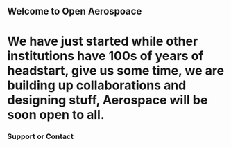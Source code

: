 ## Welcome to Open Aerospoace

# We have just started while other institutions have 100s of years of headstart, give us some time, we are building up collaborations and designing stuff, Aerospace will be soon open to all.

### Support or Contact

